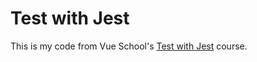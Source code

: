 # Test with Jest

This is my code from Vue School's [Test with Jest](https://vueschool.io/courses/test-with-jest) course.
